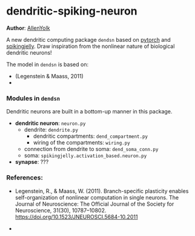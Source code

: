 # dendritic-spiking-neuron

**Author**: [AllenYolk](mailto:huang2627099045@gmail.com)

A new dendritic computing package `dendsn` based on [pytorch](https://github.com/pytorch/pytorch) and [spikingjelly](https://github.com/fangwei123456/spikingjelly).
Draw inspiration from the nonlinear nature of biological dendritic neurons!

The model in `dendsn` is based on:
* (Legenstein & Maass, 2011)
*

### Modules in `dendsn`

Dendritic neurons are built in a bottom-up manner in this package.

* **dendritic neuron**: `neuron.py` 
    * dendrite: `dendrite.py`
        * dendritic compartments: `dend_compartment.py`
        * wiring of the compartments: `wiring.py`
    * connection from dendrite to soma: `dend_soma_conn.py`
    * soma: `spikingjelly.activation_based.neuron.py`
* **synapse**: ???


### References:
* Legenstein, R., & Maass, W. (2011). Branch-specific plasticity enables self-organization of nonlinear computation in single neurons. The Journal of Neuroscience: The Official Journal of the Society for Neuroscience, 31(30), 10787–10802. https://doi.org/10.1523/JNEUROSCI.5684-10.2011

* 